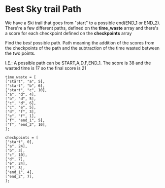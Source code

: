 # Best Sky trail Path

We have a Ski trail that goes from "start" to a possible end(END_1 or END_2). There're a few different paths, defined on the **time_waste** array and there's a score for each checkpoint defined on the **checkpoints** array

Find the _best_ possible path. Path meaning the addition of the scores from the checkpoints of the path and the subtraction of the time wasted between the two points.

I.E.: A possible path can be START,A,D,F,END_1. The score is 38 and the wasted time is 17 so the final score is 21

```
time_waste = [
["start", "a", 5],
["start", "b", 6],
["start", "c", 10],
["a", "d", 4],
["b", "d", 5],
["c", "d", 6],
["c", "e", 5],
["d", "f", 3],
["e", "f", 1],
["f", "end_1", 5],
["f", "end_2", 10],
];
```

```
checkpoints = [
["start", 0],
["a", 24],
["b", 3],
["c", 10],
["d", 7],
["e", 24],
["f", 3],
["end_1", 4],
["end_2", 7],
];

```

